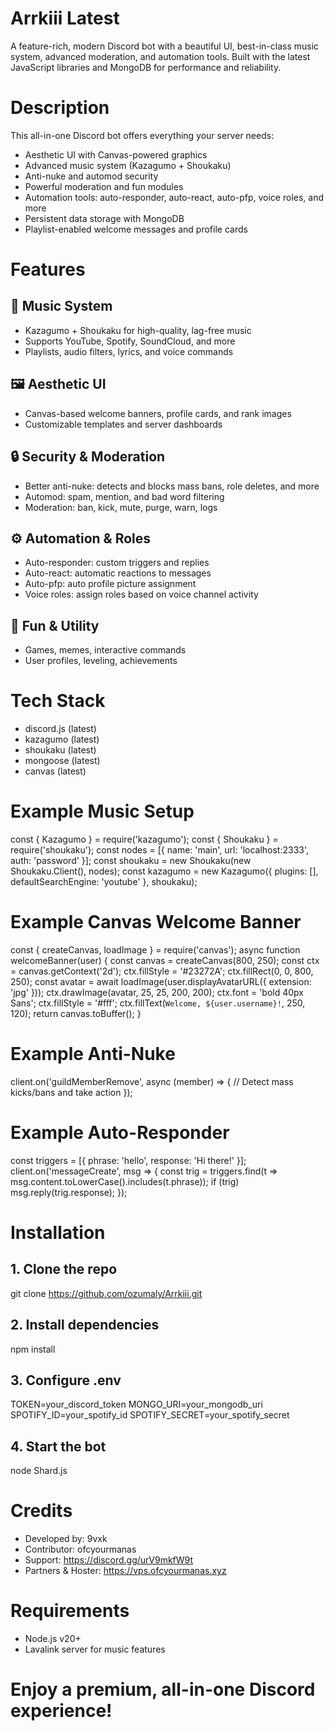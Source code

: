 # Arrkiii Latest

A feature-rich, modern Discord bot with a beautiful UI, best-in-class music system, advanced moderation, and automation tools. Built with the latest JavaScript libraries and MongoDB for performance and reliability.

# Description
This all-in-one Discord bot offers everything your server needs: 
- Aesthetic UI with Canvas-powered graphics
- Advanced music system (Kazagumo + Shoukaku)
- Anti-nuke and automod security
- Powerful moderation and fun modules
- Automation tools: auto-responder, auto-react, auto-pfp, voice roles, and more
- Persistent data storage with MongoDB
- Playlist-enabled welcome messages and profile cards

# Features

## 🎵 Music System
- Kazagumo + Shoukaku for high-quality, lag-free music
- Supports YouTube, Spotify, SoundCloud, and more
- Playlists, audio filters, lyrics, and voice commands

## 🖼️ Aesthetic UI
- Canvas-based welcome banners, profile cards, and rank images
- Customizable templates and server dashboards

## 🔒 Security & Moderation
- Better anti-nuke: detects and blocks mass bans, role deletes, and more
- Automod: spam, mention, and bad word filtering
- Moderation: ban, kick, mute, purge, warn, logs

## ⚙️ Automation & Roles
- Auto-responder: custom triggers and replies
- Auto-react: automatic reactions to messages
- Auto-pfp: auto profile picture assignment
- Voice roles: assign roles based on voice channel activity

## 🎉 Fun & Utility
- Games, memes, interactive commands
- User profiles, leveling, achievements

# Tech Stack
- discord.js (latest)
- kazagumo (latest)
- shoukaku (latest)
- mongoose (latest)
- canvas (latest)

# Example Music Setup
const { Kazagumo } = require('kazagumo');
const { Shoukaku } = require('shoukaku');
const nodes = [{ name: 'main', url: 'localhost:2333', auth: 'password' }];
const shoukaku = new Shoukaku(new Shoukaku.Client(), nodes);
const kazagumo = new Kazagumo({ plugins: [], defaultSearchEngine: 'youtube' }, shoukaku);

# Example Canvas Welcome Banner
const { createCanvas, loadImage } = require('canvas');
async function welcomeBanner(user) {
  const canvas = createCanvas(800, 250);
  const ctx = canvas.getContext('2d');
  ctx.fillStyle = '#23272A';
  ctx.fillRect(0, 0, 800, 250);
  const avatar = await loadImage(user.displayAvatarURL({ extension: 'jpg' }));
  ctx.drawImage(avatar, 25, 25, 200, 200);
  ctx.font = 'bold 40px Sans';
  ctx.fillStyle = '#fff';
  ctx.fillText(`Welcome, ${user.username}!`, 250, 120);
  return canvas.toBuffer();
}

# Example Anti-Nuke
client.on('guildMemberRemove', async (member) => {
  // Detect mass kicks/bans and take action
});

# Example Auto-Responder
const triggers = [{ phrase: 'hello', response: 'Hi there!' }];
client.on('messageCreate', msg => {
  const trig = triggers.find(t => msg.content.toLowerCase().includes(t.phrase));
  if (trig) msg.reply(trig.response);
});

# Installation

## 1. Clone the repo
git clone https://github.com/ozumaly/Arrkiii.git

## 2. Install dependencies
npm install

## 3. Configure .env
TOKEN=your_discord_token
MONGO_URI=your_mongodb_uri
SPOTIFY_ID=your_spotify_id
SPOTIFY_SECRET=your_spotify_secret

## 4. Start the bot
node Shard.js

# Credits
- Developed by: 9vxk
- Contributor: ofcyourmanas
- Support: https://discord.gg/urV9mkfW9t
- Partners & Hoster: https://vps.ofcyourmanas.xyz

# Requirements
- Node.js v20+
- Lavalink server for music features

# Enjoy a premium, all-in-one Discord experience!
